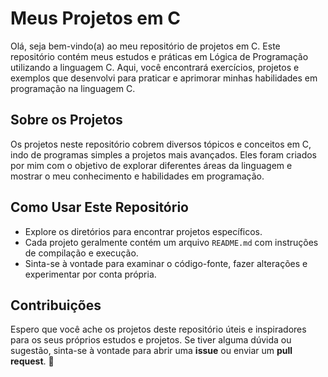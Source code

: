 # Meus Projetos em C

Olá, seja bem-vindo(a) ao meu repositório de projetos em C. Este repositório contém meus estudos e práticas em Lógica de Programação utilizando a linguagem C. Aqui, você encontrará exercícios, projetos e exemplos que desenvolvi para praticar e aprimorar minhas habilidades em programação na linguagem C.

## Sobre os Projetos

Os projetos neste repositório cobrem diversos tópicos e conceitos em C, indo de programas simples a projetos mais avançados. Eles foram criados por mim com o objetivo de explorar diferentes áreas da linguagem e mostrar o meu conhecimento e habilidades em programação.

## Como Usar Este Repositório

- Explore os diretórios para encontrar projetos específicos.
- Cada projeto geralmente contém um arquivo `README.md` com instruções de compilação e execução.
- Sinta-se à vontade para examinar o código-fonte, fazer alterações e experimentar por conta própria.

## Contribuições

Espero que você ache os projetos deste repositório úteis e inspiradores para os seus próprios estudos e projetos. Se tiver alguma dúvida ou sugestão, sinta-se à vontade para abrir uma **issue** ou enviar um **pull request**.
💜
